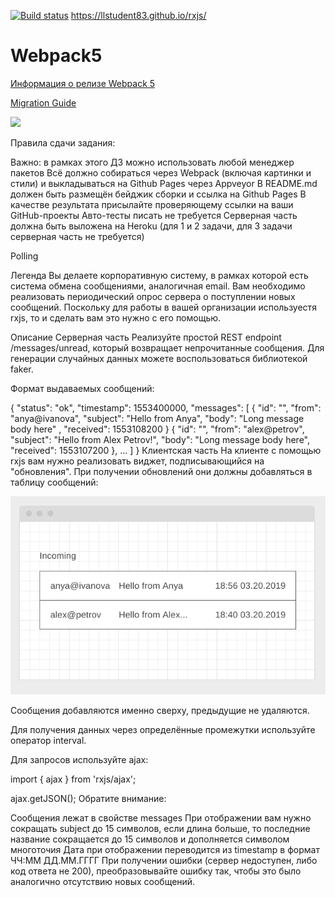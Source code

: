 [![Build status](https://ci.appveyor.com/api/projects/status/345svo5ru3tt17hp?svg=true)](https://ci.appveyor.com/project/LLStudent83/rxjs)
https://llstudent83.github.io/rxjs/


# Webpack5

[Информация о релизе Webpack 5](https://webpack.js.org/blog/2020-10-10-webpack-5-release/)

[Migration Guide](https://webpack.js.org/migrate/5/)



![](./pic/timeline.png)

Правила сдачи задания:

Важно: в рамках этого ДЗ можно использовать любой менеджер пакетов
Всё должно собираться через Webpack (включая картинки и стили) и выкладываться на Github Pages через Appveyor
В README.md должен быть размещён бейджик сборки и ссылка на Github Pages
В качестве результата присылайте проверяющему ссылки на ваши GitHub-проекты
Авто-тесты писать не требуется
Серверная часть должна быть выложена на Heroku (для 1 и 2 задачи, для 3 задачи серверная часть не требуется)

Polling

Легенда
Вы делаете корпоративную систему, в рамках которой есть система обмена сообщениями, аналогичная email. Вам необходимо реализовать периодический опрос сервера о поступлении новых сообщений. Поскольку для работы в вашей организации используестя rxjs, то и сделать вам это нужно с его помощью.

Описание
Серверная часть
Реализуйте простой REST endpoint /messages/unread, который возвращает непрочитанные сообщения. Для генерации случайных данных можете воспользоваться библиотекой faker.

Формат выдаваемых сообщений:

{
  "status": "ok",
  "timestamp": 1553400000,
  "messages": [
    {
      "id": "<uuid>",
      "from": "anya@ivanova",
      "subject": "Hello from Anya",
      "body": "Long message body here" ,
      "received": 1553108200
    }
    {
      "id": "<uuid>",
      "from": "alex@petrov",
      "subject": "Hello from Alex Petrov!",
      "body": "Long message body here",
      "received": 1553107200
    },
    ...
  ]
}
Клиентская часть
На клиенте с помощью rxjs вам нужно реализовать виджет, подписывающийся на "обновления". При получении обновлений они должны добавляться в таблицу сообщений:

![](./img/polling.png)


Сообщения добавляются именно сверху, предыдущие не удаляются.

Для получения данных через определённые промежутки используйте оператор interval.

Для запросов используйте ajax:

import { ajax } from 'rxjs/ajax';

ajax.getJSON(<url>);
Обратите внимание:

Сообщения лежат в свойстве messages
При отображении вам нужно сокращать subject до 15 символов, если длина больше, то последние название сокращается до 15 символов и дополняется символом многоточия
Дата при отображении переводится из timestamp в формат ЧЧ:ММ ДД.ММ.ГГГГ
При получении ошибки (сервер недоступен, либо код ответа не 200), преобразовывайте ошибку так, чтобы это было аналогично отсутствию новых сообщений.
